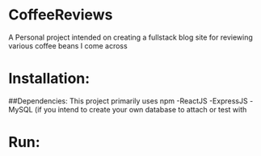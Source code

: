 # CoffeeReviews
A Personal project intended on creating a fullstack blog site for reviewing various coffee beans I come across

# Installation:
##Dependencies: 
This project primarily uses npm
-ReactJS
-ExpressJS
-MySQL (if you intend to create your own database to attach or test with

# Run:
